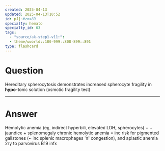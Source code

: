 ```yaml
---
created: 2025-04-13
updated: 2025-04-13T10:52
id: pJ|~#zmx8D
specialty: hemato
specialty_id: 63
tags:
  - "source/ak-step1-v11:": 
  - theme/uworld::100-999::800-899::891
type: flashcard
---
```


# Question
Hereditary spherocytosis demonstrates increased spherocyte fragility in **hypo**-tonic solution (osmotic fragility test)

---

# Answer
Hemolytic anemia (eg, indirect hyperbili, elevated LDH, spherocytes) + + jaundice + splenomegaly  chronic hemolytic anemia = inc risk for pigmented gallstones (~ inc splenic macrophages 'n' congestion), and aplastic anemia 2ry to parvovirus B19 infx